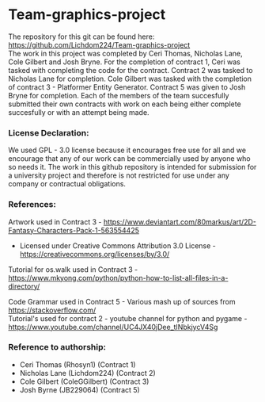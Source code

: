 # Team-graphics-project  
The repository for this git can be found here: https://github.com/Lichdom224/Team-graphics-project  
The work in this project was completed by Ceri Thomas, Nicholas Lane, Cole Gilbert and Josh Bryne. For the completion of contract 1, Ceri was tasked with completing the code for the contract. Contract 2 was tasked to Nicholas Lane for completion. Cole Gilbert was tasked with the completion of contract 3 - Platformer Entity Generator. Contract 5 was given to Josh Bryne for completion. Each of the members of the team succesfully submitted their own contracts with work on each being either complete succesfully or with an attempt being made.

### License Declaration:
We used GPL - 3.0 license because it encourages free use for all and we encourage that any of our work can be commercially used by anyone who so needs it. The work in this github repository is intended for submission for a university project and therefore is not restricted for use under any company or contractual obligations.  

### References:
Artwork used in Contract 3 - https://www.deviantart.com/80markus/art/2D-Fantasy-Characters-Pack-1-563554425  
 - Licensed under Creative Commons Attribution 3.0 License - https://creativecommons.org/licenses/by/3.0/

Tutorial for os.walk used in Contract 3 - https://www.mkyong.com/python/python-how-to-list-all-files-in-a-directory/  
  
Code Grammar used in Contract 5 - Various mash up of sources from https://stackoverflow.com/  
Tutorial's used for contract 2 - youtube channel for python and pygame - https://www.youtube.com/channel/UC4JX40jDee_tINbkjycV4Sg  


### Reference to authorship:
- Ceri Thomas (Rhosyn1) (Contract 1)  
- Nicholas Lane (Lichdom224) (Contract 2)  
- Cole Gilbert (ColeGGilbert) (Contract 3)  
- Josh Byrne (JB229064) (Contract 5)  


